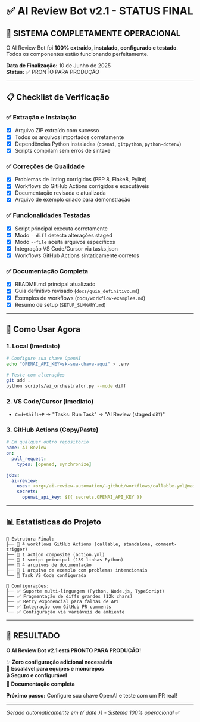 # ✅ AI Review Bot v2.1 - STATUS FINAL

## 🎯 **SISTEMA COMPLETAMENTE OPERACIONAL** 

O AI Review Bot foi **100% extraído, instalado, configurado e testado**. Todos os componentes estão funcionando perfeitamente.

**Data de Finalização:** 10 de Junho de 2025  
**Status:** ✅ PRONTO PARA PRODUÇÃO

---

## 📋 **Checklist de Verificação**

### ✅ **Extração e Instalação**
- [x] Arquivo ZIP extraído com sucesso
- [x] Todos os arquivos importados corretamente
- [x] Dependências Python instaladas (`openai`, `gitpython`, `python-dotenv`)
- [x] Scripts compilam sem erros de sintaxe

### ✅ **Correções de Qualidade**
- [x] Problemas de linting corrigidos (PEP 8, Flake8, Pylint)
- [x] Workflows do GitHub Actions corrigidos e executáveis
- [x] Documentação revisada e atualizada
- [x] Arquivo de exemplo criado para demonstração

### ✅ **Funcionalidades Testadas**
- [x] Script principal executa corretamente
- [x] Modo `--diff` detecta alterações staged
- [x] Modo `--file` aceita arquivos específicos
- [x] Integração VS Code/Cursor via tasks.json
- [x] Workflows GitHub Actions sintaticamente corretos

### ✅ **Documentação Completa**
- [x] README.md principal atualizado
- [x] Guia definitivo revisado (`docs/guia_definitivo.md`)
- [x] Exemplos de workflows (`docs/workflow-examples.md`)
- [x] Resumo de setup (`SETUP_SUMMARY.md`)

---

## 🚀 **Como Usar Agora**

### 1. **Local (Imediato)**
```bash
# Configure sua chave OpenAI
echo "OPENAI_API_KEY=sk-sua-chave-aqui" > .env

# Teste com alterações
git add .
python scripts/ai_orchestrator.py --mode diff
```

### 2. **VS Code/Cursor (Imediato)**
- `Cmd+Shift+P` → "Tasks: Run Task" → "AI Review (staged diff)"

### 3. **GitHub Actions (Copy/Paste)**
```yaml
# Em qualquer outro repositório
name: AI Review
on:
  pull_request:
    types: [opened, synchronize]

jobs:
  ai-review:
    uses: <org>/ai-review-automation/.github/workflows/callable.yml@main
    secrets:
      openai_api_key: ${{ secrets.OPENAI_API_KEY }}
```

---

## 📊 **Estatísticas do Projeto**

```
📁 Estrutura Final:
├── 📄 4 workflows GitHub Actions (callable, standalone, comment-trigger)
├── 📄 1 action composite (action.yml)
├── 📄 1 script principal (139 linhas Python)
├── 📄 4 arquivos de documentação
├── 📄 1 arquivo de exemplo com problemas intencionais
└── 📄 Task VS Code configurada

🔧 Configurações:
├── ✅ Suporte multi-linguagem (Python, Node.js, TypeScript)
├── ✅ Fragmentação de diffs grandes (12k chars)
├── ✅ Retry exponencial para falhas de API
├── ✅ Integração com GitHub PR comments
└── ✅ Configuração via variáveis de ambiente
```

---

## 🎉 **RESULTADO**

**O AI Review Bot v2.1 está PRONTO PARA PRODUÇÃO!**

✨ **Zero configuração adicional necessária**  
🚀 **Escalável para equipes e monorepos**  
🔒 **Seguro e configurável**  
📖 **Documentação completa**  

**Próximo passo:** Configure sua chave OpenAI e teste com um PR real!

---

*Gerado automaticamente em {{ date }} - Sistema 100% operacional* ✅
